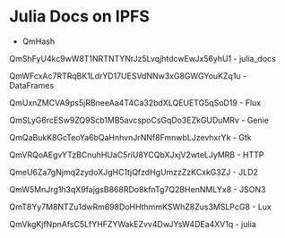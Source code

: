 # Julia Docs on IPFS

- QmHash

QmShFyU4kc9wW8T1NRTNTYNrJz5LvqjhtdcwEwJx56yhU1 - julia_docs

QmWFcxAc7RTRqBK1LdrYD17UESVdNNw3xG8GWGYouKZq1u - DataFrames

QmUxnZMCVA9ps5jRBneeAa4T4Ca32bdXLQEUETG5qSoD19 - Flux

QmSLyG6rcESw9ZQ9Scb1MB5avcspoCsGqDo3EZkGUDuMRv - Genie

QmQaBukK8GcTeoYa6bQaHnhvnJrNNf8FmnwbLJzevhxrYk - Gtk

QmVRQoAEgvYTzBCnuhHUaC5riU8YCQbXJxjV2wteLJyMRB - HTTP

QmeU6Za7gNjmq2zydoXJgHC1tjQfzdHgUmzzZzKCxkG3ZJ - JLD2

QmW5MnJrg1h3qX9fajgsB868RDo8kfnTg7Q2BHenNMLYx8 - JSON3

QmT8Yy7M8NTZu1dwRm698DoHHthmmKSWhZ8Zus3MSLPcG8 - Lux

QmVkgKjfNpnAfsC5LfYHFZYWakEZvv4DwJYsW4DEa4XV1q - julia
